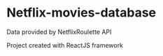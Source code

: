 # Netflix-movies-database
Data provided by NetflixRoulette API

Project created with ReactJS framework
